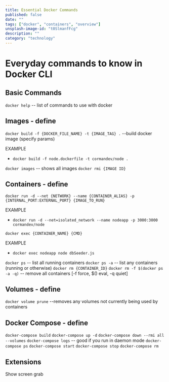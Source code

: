 ```yaml
---
title: Essential Docker Commands
published: false
date: ""
tags: ["docker", "containers", "overview"]
unsplash-image-id: "t0SlmanfFcg"
description: ""
category: "technology"
---
```


# Everyday commands to know in Docker CLI

## Basic Commands

`docker help` -- list of commands to use with docker

## Images - define

`docker build -f {DOCKER_FILE_NAME} -t {IMAGE_TAG} .` --build docker image (specify params)

EXAMPLE

- `docker build -f node.dockerfile -t cormandev/node .`

`docker images` -- shows all images
`docker rmi {IMAGE ID}`

## Containers - define

`docker run -d --net {NETWORK} --name {CONTAINER_ALIAS} -p {INTERNAL_PORT:EXTERNAL_PORT} {IMAGE_TO_RUN}`

EXAMPLE

- `docker run -d --net=isolated_network --name nodeapp -p 3000:3000 cormandev/node`

`docker exec {CONTAINER_NAME} {CMD}`

EXAMPLE

- `docker exec nodeapp node dbSeeder.js`

`docker ps` -- list all running containers
`docker ps -a` -- list any containers (running or otherwise)
`docker rm {CONTAINER_ID}`
`docker rm -f $(docker ps -a -q)` -- remove all containers [-f force, $() eval, -q quiet]

## Volumes - define

`docker volume prune` --removes any volumes not currently being used by containers

## Docker Compose - define

`docker-compose build`
`docker-compose up -d`
`docker-compose down --rmi all --volumes`
`docker-compose logs` -- good if you run in daemon mode
`docker-compose ps`
`docker-compose start`
`docker-compose stop`
`docker-compose rm`

## Extensions

Show screen grab
